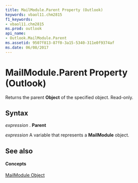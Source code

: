 ```yaml
---
title: MailModule.Parent Property (Outlook)
keywords: vbaol11.chm2815
f1_keywords:
- vbaol11.chm2815
ms.prod: outlook
api_name:
- Outlook.MailModule.Parent
ms.assetid: 9507f813-87f0-3a15-5340-311e0f9374af
ms.date: 06/08/2017
---
```



# MailModule.Parent Property (Outlook)

Returns the parent  **Object** of the specified object. Read-only.


## Syntax

 _expression_ . **Parent**

 _expression_ A variable that represents a **MailModule** object.


## See also


#### Concepts


[MailModule Object](mailmodule-object-outlook.md)


